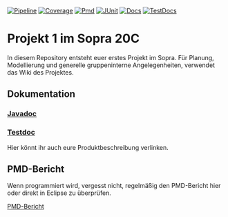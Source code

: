 <p>
    <a href="https://sopra-ci.cs.tu-dortmund.de/group04/project1/Projekt1-shadow.zip"><img alt="Pipeline" src="https://sopra-gitlab.cs.tu-dortmund.de/sopra20C/gruppe04/projekt1/badges/master/pipeline.svg" /></a>
    <a href="https://sopra-ci.cs.tu-dortmund.de/group04/project1/coverage/"><img alt="Coverage" src="https://sopra-ci.cs.tu-dortmund.de/group04/project1/coverage.svg" /></a>
	<a href="https://sopra.cs.tu-dortmund.de/bin/pmd.py?XXY=20C&GROUPNUMBER=4&PROJECT=1"><img alt="Pmd" src="https://sopra-ci.cs.tu-dortmund.de/group04/project1/pmd.svg" /></a>
	<a href="https://sopra-ci.cs.tu-dortmund.de/group04/project1/test/"><img alt="JUnit" src="https://sopra-ci.cs.tu-dortmund.de/group04/project1/junit.svg" /></a>
	<a href="https://sopra-ci.cs.tu-dortmund.de/group04/project1/checkstyle/main.html"><img alt="Docs" src="https://sopra-ci.cs.tu-dortmund.de/group04/project1/doc.svg" /></a>
	<a href="https://sopra-ci.cs.tu-dortmund.de/group04/project1/checkstyle/test.html"><img alt="TestDocs" src="https://sopra-ci.cs.tu-dortmund.de/group04/project1/testdoc.svg" /></a>
</p>

# Projekt 1 im Sopra 20C

In diesem Repository entsteht euer erstes Projekt im Sopra. Für Planung, Modellierung und generelle gruppeninterne Angelegenheiten, verwendet das Wiki des Projektes.

## Dokumentation

### [Javadoc](https://sopra-ci.cs.tu-dortmund.de/group04/project1/javadoc/)

### [Testdoc](https://sopra-ci.cs.tu-dortmund.de/group04/project1/testjavadoc/)

Hier könnt ihr auch eure Produktbeschreibung verlinken.


## PMD-Bericht

Wenn programmiert wird, vergesst nicht, regelmäßig den PMD-Bericht hier oder direkt in Eclipse zu überprüfen.

[PMD-Bericht](https://sopra.cs.tu-dortmund.de/bin/pmd.py?XXY=20C&GROUPNUMBER=4&PROJECT=1)
